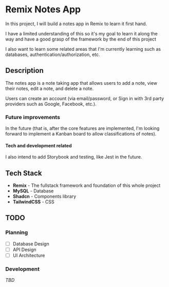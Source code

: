 # Remix Notes App

In this project, I will build a notes app in Remix to learn it first hand.

I have a limited understanding of this so it's my goal to learn it along the way and have a good grasp of the framework by the end of this project

I also want to learn some related areas that I'm currently learning such as databases, authentication/authorization, etc.

## Description

The notes app is a note taking app that allows users to add a note, view their notes, edit a note, and delete a note.

Users can create an account (via email/password, or Sign in with 3rd party providers such as Google, Facebook, etc.).

### Future improvements

In the future (that is, after the core features are implemented, I'm looking forward to implement a Kanban board to allow classifications of notes).

#### Tech and development related

I also intend to add Storybook and testing, like Jest in the future.

## Tech Stack

- **Remix** - The fullstack framework and foundation of this whole project
- **MySQL** - Database
- **Shadcn** - Components library
- **TailwindCSS** - CSS

## TODO

### Planning

- [ ] Database Design
- [ ] API Design
- [ ] UI Architecture

### Development

*TBD*

